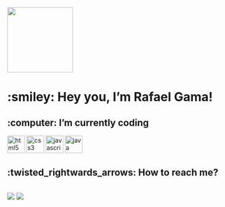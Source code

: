 <img src="https://media.tenor.com/f4eKzaPOZUYAAAAM/rz-ds-project.gif" width="150" height="150">
<h1> :smiley: Hey you, I’m Rafael Gama!</h1> 
<h2> 	:computer: I’m currently coding </h2>
<img src="https://cdn.pixabay.com/photo/2017/08/05/11/16/logo-2582748_1280.png" alt="html5" width="40" height="40"/> 
<img src="https://cdn.pixabay.com/photo/2017/08/05/11/16/logo-2582747_1280.png" alt="css3" width="40" height="40"/> 
<img src="https://cdn-icons-png.flaticon.com/512/919/919828.png" alt="javascript" width="40" height="40"/>
<img src="https://cdn.jsdelivr.net/gh/devicons/devicon/icons/java/java-original-wordmark.svg" alt="java" width="40" height="40"/>
<h2> :twisted_rightwards_arrows: How to reach me?<h2>
<a href="https://www.instagram.com/bilitomaster/" target="_blank"><img src="https://img.shields.io/badge/-Instagram-%23E4405F?style=for-the-badge&logo=instagram&logoColor=white" target="_blank"></a>
<a href="https://www.linkedin.com/in/rafael-cesar-da-silva-gama-2a6753134/" target="_blank"><img src="https://img.shields.io/badge/-LinkedIn-%230077B5?style=for-the-badge&logo=linkedin&logoColor=white" target="_blank"></a> <br>

<!---
RafacsGama/RafacsGama is a ✨ special ✨ repository because its `README.md` (this file) appears on your GitHub profile.
You can click the Preview link to take a look at your changes.
--->
